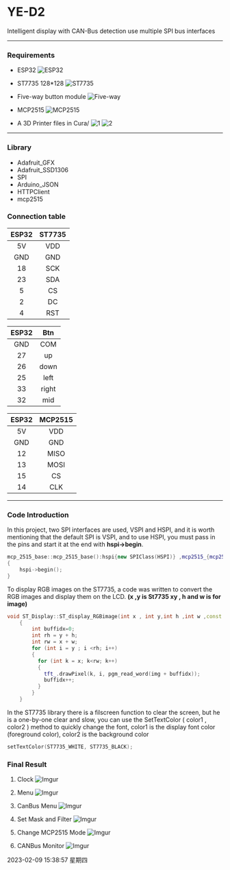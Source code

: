 # YE-D2
Intelligent display with CAN-Bus detection
use multiple SPI bus interfaces

------------


### Requirements
* ESP32
![ESP32](https://i.imgur.com/kXR15by.jpg)

* ST7735 128*128
![ST7735](https://i.imgur.com/kUo0aSN.jpg)

* Five-way button module
![Five-way](https://i.imgur.com/KEoH7Eo.jpg)

* MCP2515
![MCP2515](https://i.imgur.com/qUU136F.jpg)


* A 3D Printer
files in Cura/
![1](https://i.imgur.com/wLFCAet.jpg)
![2](https://i.imgur.com/qxDi1ua.jpg)

------------


### Library
* Adafruit_GFX
* Adafruit_SSD1306
* SPI
* Arduino_JSON
* HTTPClient
* mcp2515

### Connection table
| ESP32  | ST7735 |
| :--------: |:-------:|
| 5V       | VDD     |
| GND      | GND     |
| 18     | SCK     |
| 23     | SDA     |
| 5     | CS     |
| 2     | DC     |
| 4    | RST     |

| ESP32  | Btn |
| :--------: |:-------:|
| GND      | COM     |
| 27     | up     |
| 26     | down     |
| 25     | left     |
| 33     | right     |
| 32    | mid     |

| ESP32  | MCP2515 |
| :--------: |:-------:|
| 5V       | VDD     |
| GND      | GND     |
| 12     | MISO     |
| 13     | MOSI     |
| 15     | CS     |
| 14     | CLK     |


------------
### Code Introduction
In this project, two SPI interfaces are used, VSPI and HSPI, and it is worth mentioning that the default SPI is VSPI, and to use HSPI, you must pass in the pins and start it at the end with **hspi->begin**.

```cpp
mcp_2515_base::mcp_2515_base():hspi{new SPIClass(HSPI)} ,mcp2515_{mcp2515_CS_ , spiClk , hspi}
{
	hspi->begin();
}
```

To display RGB images on the ST7735, a code was written to convert the RGB images and display them on the LCD.
**(x ,y is St7735 xy , h and w is for image)**

```cpp
void ST_Display::ST_display_RGBimage(int x , int y,int h ,int w ,const unsigned char *img)
    {
        int buffidx=0;
        int rh = y + h;
        int rw = x + w;
        for (int i = y ; i <rh; i++) 
        { 
          for (int k = x; k<rw; k++) 
          {
            tft_.drawPixel(k, i, pgm_read_word(img + buffidx));
            buffidx++;
          } 
        }
    }
```

In the ST7735 library there is a filscreen function to clear the screen, but he is a one-by-one clear and slow, you can use the SetTextColor ( color1 , color2 ) method to quickly change the font, color1 is the display font color (foreground color), color2 is the background color
```cpp
setTextColor(ST7735_WHITE, ST7735_BLACK);
```

### Final Result
1. Clock
![Imgur](https://i.imgur.com/Y6HpYJo.jpg)

2. Menu
![Imgur](https://i.imgur.com/fDCmZzl.jpg)

3. CanBus Menu
![Imgur](https://i.imgur.com/agydCLP.jpg)

4. Set Mask and Filter
![Imgur](https://i.imgur.com/BHJw0da.jpg)

5. Change MCP2515 Mode
![Imgur](https://i.imgur.com/a9cV5jh.jpg)

6. CANBus Monitor
![Imgur](https://i.imgur.com/9nWLJBd.jpg)


2023-02-09 15:38:57 星期四